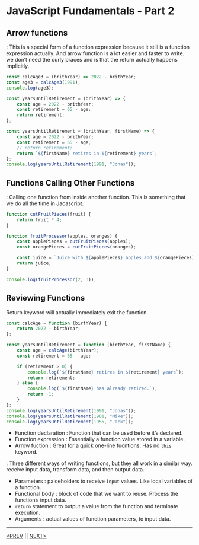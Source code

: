 # JavaScript Fundamentals - Part 2

## Arrow functions

: This is a special form of a function expression because it still is a function expression actually. And arrow function is a lot easier and faster to write. we don’t need the curly braces and is that the return actually happens implicitly.

```jsx
const calcAge3 = (brithYear) => 2022 - brithYear;
const age3 = calcAge3(1991);
console.log(age3);

const yearsUntilRetirement = (brithYear) => {
	const age = 2022 - brithYear;
	const retirement = 65 - age;
	return retirement;
};

const yearsUntilRetirement = (brithYear, firstName) => {
	const age = 2022 - brithYear;
	const retirement = 65 - age;
	// return retirement;
	return `${firstName} retires in ${retirement} years`;
};
console.log(yearsUntilRetirement(1991, "Jonas"));
```

## Functions Calling Other Functions

: Calling one function from inside another function. This is something that we do all the time in Jacascript.

```jsx
function cutFruitPieces(fruit) {
	return fruit * 4;
}

function fruitProcessor(apples, oranges) {
	const applePieces = cutFruitPieces(apples);
	const orangePieces = cutFruitPieces(oranges);

	const juice = `Juice with ${applePieces} apples and ${orangePieces} oranges.`;
	return juice;
}

console.log(fruitProcessor(2, 3));
```

## Reviewing Functions

Return keyword will actually immediately exit the function.

```jsx
const calcAge = function (birthYear) {
	return 2022 - birthYear;
};

const yearsUntilRetirement = function (birthYear, firstName) {
	const age = calcAge(birthYear);
	const retirement = 65 - age;

	if (retirement > 0) {
		console.log(`${firstName} retires in ${retirement} years`);
		return retirement;
	} else {
		console.log(`${firstName} has already retired.`);
		return -1;
	}
};
console.log(yearsUntilRetirement(1991, "Jonas"));
console.log(yearsUntilRetirement(1981, "Mike"));
console.log(yearsUntilRetirement(1955, "Jack"));
```

-   Function declaration : Function that can be used before it’s declared.
-   Function expression : Essentially a function value stored in a variable.
-   Arrow fuction : Great for a quick one-line fucntions. Has no `this` keyword.

: Three different ways of writing functions, but they all work in a similar way. receive input data, transform data, and then output data.

-   Parameters : palceholders to receive `input` values. Like local variables of a function.
-   Functional body : block of code that we want to reuse. Process the function’s input data.
-   `return` statement to output a value from the function and terminate execution.
-   Arguments : actual values of function parameters, to input data.

---

[<PREV](./cjs220906.md) || [NEXT>](./cjs220907.md)
